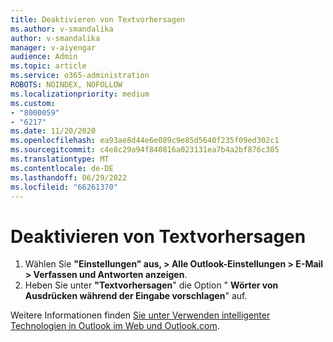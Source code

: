 ```yaml
---
title: Deaktivieren von Textvorhersagen
ms.author: v-smandalika
author: v-smandalika
manager: v-aiyengar
audience: Admin
ms.topic: article
ms.service: o365-administration
ROBOTS: NOINDEX, NOFOLLOW
ms.localizationpriority: medium
ms.custom:
- "8000059"
- "6217"
ms.date: 11/20/2020
ms.openlocfilehash: ea93ae8d44e6e089c9e85d5640f235f09ed302c1
ms.sourcegitcommit: c4e8c29a94f840816a023131ea7b4a2bf876c305
ms.translationtype: MT
ms.contentlocale: de-DE
ms.lasthandoff: 06/29/2022
ms.locfileid: "66261370"
---
```

# <a name="turn-off-text-predictions"></a>Deaktivieren von Textvorhersagen

1. Wählen Sie **"Einstellungen" aus, > Alle Outlook-Einstellungen > E-Mail > Verfassen und Antworten anzeigen**.
2. Heben Sie unter **"Textvorhersagen**" die Option " **Wörter von Ausdrücken während der Eingabe vorschlagen**" auf.

Weitere Informationen finden [Sie unter Verwenden intelligenter Technologien in Outlook im Web und Outlook.com](https://support.microsoft.com/office/use-intelligent-technology-in-outlook-on-the-web-and-outlook-com-24b30683-8340-4b69-b8ac-4193ec528a70).